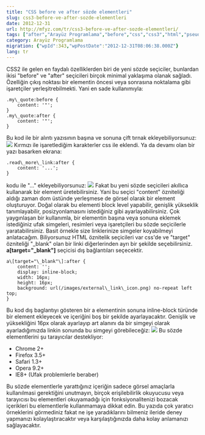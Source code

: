 ```yaml
---
title: "CSS before ve after sözde elementleri"
slug: css3-before-ve-after-sozde-elementleri
date: 2012-12-31
url: http://mfyz.com/tr/css3-before-ve-after-sozde-elementleri/
tags: ["after","Arayüz Programlama","before","css","css3","html","pseudo"]
category: Arayüz Programlama
migration: {"wpId":343,"wpPostDate":"2012-12-31T08:06:38.000Z"}
lang: tr
---
```


CSS2 ile gelen en faydalı özelliklerden biri de yeni sözde seçiciler, bunlardan ikisi "before" ve "after" seçicileri birçok minimal yaklaşıma olanak sağladı. Özelliğin çıkış noktası bir elementin öncesi veya sonrasına noktalama gibi işaretçiler yerleşitrebilmekti. Yani en sade kullanımıyla:
```
.my\_quote:before {
    content: '"';
}
.my\_quote:after {
    content: '"';
}

```
Bu kod ile bir alıntı yazısının başına ve sonuna çift tırnak ekleyebiliyorsunuz: ![](/images/archive/tr/2012/12/css3_pseudo_quote.png) Kırmızı ile işaretlediğim karakterler css ile eklendi. Ya da devamı olan bir yazı basarken ekrana:
```
.read\_more\_link:after {
    content: '...';
}

```
kodu ile "..." ekleyebiliyorsunuz: ![](/images/archive/tr/2012/12/css3_pseudo_more.png) Fakat bu yeni sözde seçicileri akıllıca kullanarak bir element üretebilirsiniz. Yani bu seçici "content" özniteliği aldığı zaman dom üstünde yerleşmese de görsel olarak bir element oluşturuyor. Doğal olarak bu elementi block level yapabilir, genişlik yükseklik tanımlayabilir, posizyonlamasını istediğiniz gibi ayarlayabilirsiniz. Çok yaygınlaşan bir kullanımla, bir elementin başına veya sonuna eklemek istediğiniz ufak simgeleri, resimleri veya işaretçileri bu sözde seçicilerle yaratabilirsiniz. Basit örnekle size linklerinize simgeler koyabilmeyi anlatacağım. Biliyorsunuz HTML öznitelik seçicileri var css'de ve "target" özniteliği "\_blank" olan bir linki diğerlerinden ayrı bir şekilde seçebilirsiniz. **a\[target="\_blank"\]** seçicisi dış bağlantıları seçecektir.
```
a\[target="\_blank"\]:after {
    content: '';
    display: inline-block;
    width: 16px;
    height: 16px;
    background: url(/images/external\_link\_icon.png) no-repeat left top;
}

```
Bu kod dış baglantıyı gösteren bir a elementinin sonuna inline-block türünde bir element ekleyecek ve içeriğini boş bir şekilde ayarlayacaktır. Genişlik ve yüksekliğini 16px olarak ayarlayıp art alanını da bir simgeyi olarak ayarladığımızda linkin sonunda bu simgeyi görebileceğiz: ![](/images/archive/tr/2012/12/ext_link.png) Bu sözde elementlerini şu tarayıcılar destekliyor:

*   Chrome 2+
*   Firefox 3.5+
*   Safari 1.3+
*   Opera 9.2+
*   IE8+ (Ufak problemlerle beraber)

Bu sözde elementlerle yarattığınız içeriğin sadece görsel amaçlarla kullanılmasi gerektiğini unutmayın, birçok erişilebilirlik okuyucusu veya tarayıcısı bu elementleri okuyamadığı için fonksiyonalitenizi bozacak içerikleri bu elementlerle kullanmamaya dikkat edin. Bu yazıda çok yaratıcı örneklerini görmediniz fakat ne işe yaradıklarını bilmeniz ileride deney yapmanızı kolaylaştıracaktır veya karşılaştığınızda daha kolay anlamanızı sağlayacaktır.